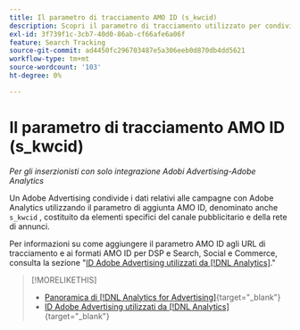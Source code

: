```yaml
---
title: Il parametro di tracciamento AMO ID (s_kwcid)
description: Scopri il parametro di tracciamento utilizzato per condividere i dati degli Adobi Advertising con Adobe Analytics.
exl-id: 3f739f1c-3cb7-40d0-86ab-cf66afe6a06f
feature: Search Tracking
source-git-commit: ad4450fc296703487e5a306eeb0d870db4dd5621
workflow-type: tm+mt
source-wordcount: '103'
ht-degree: 0%

---
```


# Il parametro di tracciamento AMO ID (s_kwcid)

*Per gli inserzionisti con solo integrazione Adobi Advertising-Adobe Analytics*

Un Adobe Advertising condivide i dati relativi alle campagne con Adobe Analytics utilizzando il parametro di aggiunta AMO ID, denominato anche `s_kwcid` , costituito da elementi specifici del canale pubblicitario e della rete di annunci.

Per informazioni su come aggiungere il parametro AMO ID agli URL di tracciamento e ai formati AMO ID per DSP e Search, Social e Commerce, consulta la sezione &quot;[ID Adobe Advertising utilizzati da [!DNL Analytics]](/help/integrations/analytics/ids.md#amo-id).&quot;

>[!MORELIKETHIS]
>
>* [Panoramica di [!DNL Analytics for Advertising]](/help/integrations/analytics/overview.md){target="_blank"}
>* [ID Adobe Advertising utilizzati da [!DNL Analytics]](/help/integrations/analytics/ids.md#amo-id){target="_blank"}
